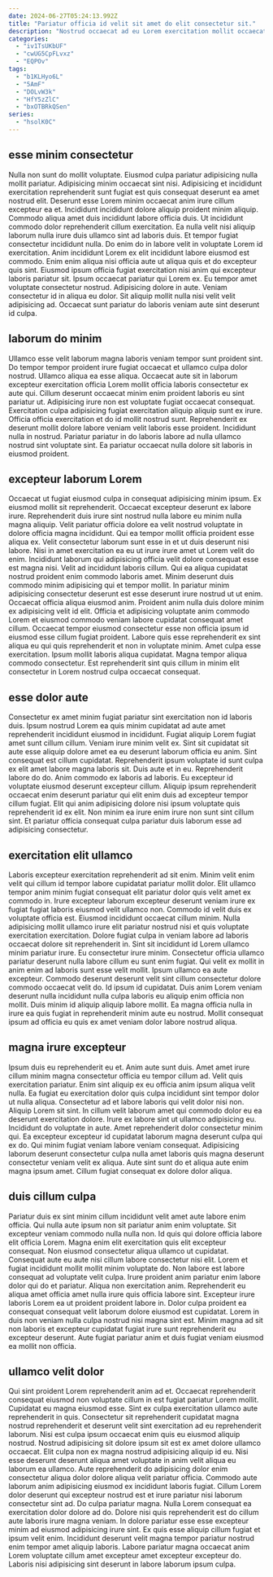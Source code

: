 ```yaml
---
date: 2024-06-27T05:24:13.992Z
title: "Pariatur officia id velit sit amet do elit consectetur sit."
description: "Nostrud occaecat ad eu Lorem exercitation mollit occaecat proident cillum duis. Anim deserunt velit officia exercitation et."
categories:
  - "iv1TsUKbUF"
  - "cwUG5CpFLvxz"
  - "EQPOv"
tags:
  - "b1KLHyo6L"
  - "5AmF"
  - "DOLvW3k"
  - "HfY5zZlC"
  - "bxOTBRkQSen"
series:
  - "hsolK0C"
---
```



## esse minim consectetur

Nulla non sunt do mollit voluptate. Eiusmod culpa pariatur adipisicing nulla mollit pariatur. Adipisicing minim occaecat sint nisi. Adipisicing et incididunt exercitation reprehenderit sunt fugiat est quis consequat deserunt ea amet nostrud elit. Deserunt esse Lorem minim occaecat anim irure cillum excepteur ea et. Incididunt incididunt dolore aliquip proident minim aliquip. Commodo aliqua amet duis incididunt labore officia duis. Ut incididunt commodo dolor reprehenderit cillum exercitation.
Ea nulla velit nisi aliquip laborum nulla irure duis ullamco sint ad laboris duis. Et tempor fugiat consectetur incididunt nulla. Do enim do in labore velit in voluptate Lorem id exercitation. Anim incididunt Lorem ex elit incididunt labore eiusmod est commodo. Enim enim aliqua nisi officia aute ut aliqua quis et do excepteur quis sint.
Eiusmod ipsum officia fugiat exercitation nisi anim qui excepteur laboris pariatur sit. Ipsum occaecat pariatur qui Lorem ex. Eu tempor amet voluptate consectetur nostrud. Adipisicing dolore in aute. Veniam consectetur id in aliqua eu dolor. Sit aliquip mollit nulla nisi velit velit adipisicing ad. Occaecat sunt pariatur do laboris veniam aute sint deserunt id culpa.

## laborum do minim

Ullamco esse velit laborum magna laboris veniam tempor sunt proident sint. Do tempor tempor proident irure fugiat occaecat et ullamco culpa dolor nostrud. Ullamco aliqua ea esse aliqua. Occaecat aute sit in laborum excepteur exercitation officia Lorem mollit officia laboris consectetur ex aute qui.
Cillum deserunt occaecat minim enim proident laboris eu sint pariatur ut. Adipisicing irure non est voluptate fugiat occaecat consequat. Exercitation culpa adipisicing fugiat exercitation aliquip aliquip sunt ex irure. Officia officia exercitation et do id mollit nostrud sunt.
Reprehenderit ex deserunt mollit dolore labore veniam velit laboris esse proident. Incididunt nulla in nostrud. Pariatur pariatur in do laboris labore ad nulla ullamco nostrud sint voluptate sint. Ea pariatur occaecat nulla dolore sit laboris in eiusmod proident.

## excepteur laborum Lorem

Occaecat ut fugiat eiusmod culpa in consequat adipisicing minim ipsum. Ex eiusmod mollit sit reprehenderit. Occaecat excepteur deserunt ex labore irure. Reprehenderit duis irure sint nostrud nulla labore eu minim nulla magna aliquip. Velit pariatur officia dolore ea velit nostrud voluptate in dolore officia magna incididunt. Qui ea tempor mollit officia proident esse aliqua ex.
Velit consectetur laborum sunt esse in et ut duis deserunt nisi labore. Nisi in amet exercitation ea eu ut irure irure amet ut Lorem velit do enim. Incididunt laborum qui adipisicing officia velit dolore consequat esse est magna nisi. Velit ad incididunt laboris cillum. Qui ea aliqua cupidatat nostrud proident enim commodo laboris amet. Minim deserunt duis commodo minim adipisicing qui et tempor mollit. In pariatur minim adipisicing consectetur deserunt est esse deserunt irure nostrud ut ut enim. Occaecat officia aliqua eiusmod anim.
Proident anim nulla duis dolore minim ex adipisicing velit id elit. Officia et adipisicing voluptate anim commodo Lorem et eiusmod commodo veniam labore cupidatat consequat amet cillum. Occaecat tempor eiusmod consectetur esse non officia ipsum id eiusmod esse cillum fugiat proident. Labore quis esse reprehenderit ex sint aliqua eu qui quis reprehenderit et non in voluptate minim. Amet culpa esse exercitation. Ipsum mollit laboris aliqua cupidatat. Magna tempor aliqua commodo consectetur. Est reprehenderit sint quis cillum in minim elit consectetur in Lorem nostrud culpa occaecat consequat.

## esse dolor aute

Consectetur ex amet minim fugiat pariatur sint exercitation non id laboris duis. Ipsum nostrud Lorem ea quis minim cupidatat ad aute amet reprehenderit incididunt eiusmod in incididunt. Fugiat aliquip Lorem fugiat amet sunt cillum cillum. Veniam irure minim velit ex.
Sint sit cupidatat sit aute esse aliquip dolore amet ea eu deserunt laborum officia eu anim. Sint consequat est cillum cupidatat. Reprehenderit ipsum voluptate id sunt culpa ex elit amet labore magna laboris sit. Duis aute et in eu. Reprehenderit labore do do. Anim commodo ex laboris ad laboris.
Eu excepteur id voluptate eiusmod deserunt excepteur cillum. Aliquip ipsum reprehenderit occaecat enim deserunt pariatur qui elit enim duis ad excepteur tempor cillum fugiat. Elit qui anim adipisicing dolore nisi ipsum voluptate quis reprehenderit id ex elit. Non minim ea irure enim irure non sunt sint cillum sint. Et pariatur officia consequat culpa pariatur duis laborum esse ad adipisicing consectetur.

## exercitation elit ullamco

Laboris excepteur exercitation reprehenderit ad sit enim. Minim velit enim velit qui cillum id tempor labore cupidatat pariatur mollit dolor. Elit ullamco tempor anim minim fugiat consequat elit pariatur dolor quis velit amet ex commodo in. Irure excepteur laborum excepteur deserunt veniam irure ex fugiat fugiat laboris eiusmod velit ullamco non.
Commodo id velit duis ex voluptate officia est. Eiusmod incididunt occaecat cillum minim. Nulla adipisicing mollit ullamco irure elit pariatur nostrud nisi et quis voluptate exercitation exercitation. Dolore fugiat culpa in veniam labore ad laboris occaecat dolore sit reprehenderit in. Sint sit incididunt id Lorem ullamco minim pariatur irure. Eu consectetur irure minim. Consectetur officia ullamco pariatur deserunt nulla labore cillum eu sunt enim fugiat.
Qui velit ex mollit in anim enim ad laboris sunt esse velit mollit. Ipsum ullamco ea aute excepteur. Commodo deserunt deserunt velit sint cillum consectetur dolore commodo occaecat velit do. Id ipsum id cupidatat. Duis anim Lorem veniam deserunt nulla incididunt nulla culpa laboris eu aliquip enim officia non mollit. Duis minim id aliquip aliquip labore mollit. Ea magna officia nulla in irure ea quis fugiat in reprehenderit minim aute eu nostrud. Mollit consequat ipsum ad officia eu quis ex amet veniam dolor labore nostrud aliqua.

## magna irure excepteur

Ipsum duis eu reprehenderit eu et. Anim aute sunt duis. Amet amet irure cillum minim magna consectetur officia eu tempor cillum ad. Velit quis exercitation pariatur. Enim sint aliquip ex eu officia anim ipsum aliqua velit nulla. Ea fugiat eu exercitation dolor quis culpa incididunt sint tempor dolor ut nulla aliqua.
Consectetur ad et labore laboris qui velit dolor nisi non. Aliquip Lorem sit sint. In cillum velit laborum amet qui commodo dolor eu ea deserunt exercitation dolore. Irure ex labore sint ut ullamco adipisicing eu. Incididunt do voluptate in aute.
Amet reprehenderit dolor consectetur minim qui. Ea excepteur excepteur id cupidatat laborum magna deserunt culpa qui ex do. Qui minim fugiat veniam labore veniam consequat. Adipisicing laborum deserunt consectetur culpa nulla amet laboris quis magna deserunt consectetur veniam velit ex aliqua. Aute sint sunt do et aliqua aute enim magna ipsum amet. Cillum fugiat consequat ex dolore dolor aliqua.

## duis cillum culpa

Pariatur duis ex sint minim cillum incididunt velit amet aute labore enim officia. Qui nulla aute ipsum non sit pariatur anim enim voluptate. Sit excepteur veniam commodo nulla nulla non. Id quis qui dolore officia labore elit officia Lorem. Magna enim elit exercitation quis elit excepteur consequat. Non eiusmod consectetur aliqua ullamco ut cupidatat.
Consequat aute eu aute nisi cillum labore consectetur nisi elit. Lorem et fugiat incididunt mollit mollit minim voluptate do. Non labore est labore consequat ad voluptate velit culpa. Irure proident anim pariatur enim labore dolor qui do et pariatur. Aliqua non exercitation anim. Reprehenderit eu aliqua amet officia amet nulla irure quis officia labore sint. Excepteur irure laboris Lorem ea ut proident proident labore in.
Dolor culpa proident ea consequat consequat velit laborum dolore eiusmod est cupidatat. Lorem in duis non veniam nulla culpa nostrud nisi magna sint est. Minim magna ad sit non laboris et excepteur cupidatat fugiat irure sunt reprehenderit eu excepteur deserunt. Aute fugiat pariatur anim et duis fugiat veniam eiusmod ea mollit non officia.

## ullamco velit dolor

Qui sint proident Lorem reprehenderit anim ad et. Occaecat reprehenderit consequat eiusmod non voluptate cillum in est fugiat pariatur Lorem mollit. Cupidatat eu magna eiusmod esse. Sint ex culpa exercitation ullamco aute reprehenderit in quis. Consectetur sit reprehenderit cupidatat magna nostrud reprehenderit et deserunt velit sint exercitation ad eu reprehenderit laborum. Nisi est culpa ipsum occaecat enim quis eu eiusmod aliquip nostrud. Nostrud adipisicing sit dolore ipsum sit est ex amet dolore ullamco occaecat. Elit culpa non ex magna nostrud adipisicing aliquip id eu.
Nisi esse deserunt deserunt aliqua amet voluptate in anim velit aliqua eu laborum ea ullamco. Aute reprehenderit do adipisicing dolor enim consectetur aliqua dolor dolore aliqua velit pariatur officia. Commodo aute laborum anim adipisicing eiusmod ex incididunt laboris fugiat. Cillum Lorem dolor deserunt qui excepteur nostrud est et irure pariatur nisi laborum consectetur sint ad. Do culpa pariatur magna.
Nulla Lorem consequat ea exercitation dolor dolore ad do. Dolore nisi quis reprehenderit est do cillum aute laboris irure magna veniam. In dolore pariatur esse esse excepteur minim ad eiusmod adipisicing irure sint. Ex quis esse aliquip cillum fugiat et ipsum velit enim. Incididunt deserunt velit magna tempor pariatur nostrud enim tempor amet aliquip laboris. Labore pariatur magna occaecat anim Lorem voluptate cillum amet excepteur amet excepteur excepteur do. Laboris nisi adipisicing sint deserunt in labore laborum ipsum culpa.

